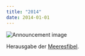 ```yaml
---
title: "2014"
date: 2014-01-01
---
```


![Announcement image](https://www.deepwave.org/wp-content/uploads/2018/10/Klimawandel_bad_icon_RGB.jpg)

Herausgabe der [Meeresfibel](https://www.deepwave.org/projekte/schulkampagne-meeresfibel/).
